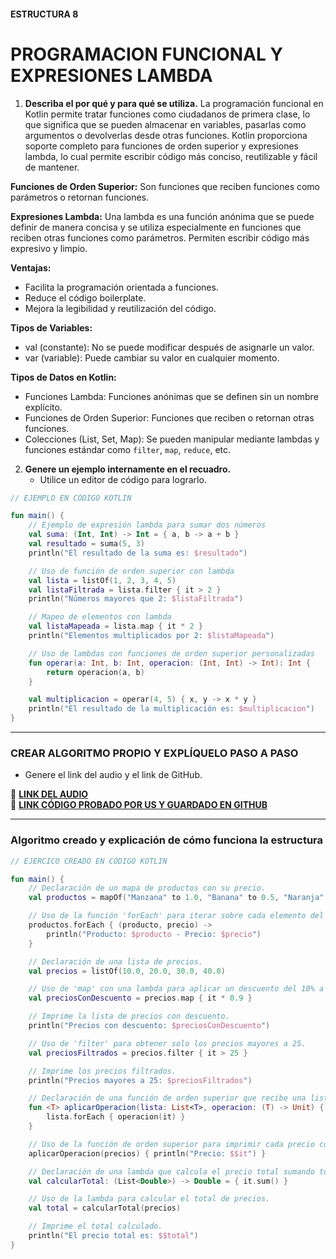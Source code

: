 #### ESTRUCTURA 8 
# PROGRAMACION FUNCIONAL Y EXPRESIONES LAMBDA

1. **Describa el por qué y para qué se utiliza.**
La programación funcional en Kotlin permite tratar funciones como ciudadanos de primera clase, lo que significa que se pueden almacenar en variables, pasarlas como argumentos o devolverlas desde otras funciones. Kotlin proporciona soporte completo para funciones de orden superior y expresiones lambda, lo cual permite escribir código más conciso, reutilizable y fácil de mantener.

**Funciones de Orden Superior:** Son funciones que reciben funciones como parámetros o retornan funciones.

**Expresiones Lambda:** Una lambda es una función anónima que se puede definir de manera concisa y se utiliza especialmente en funciones que reciben otras funciones como parámetros. Permiten escribir código más expresivo y limpio.

**Ventajas:**
- Facilita la programación orientada a funciones.
- Reduce el código boilerplate.
- Mejora la legibilidad y reutilización del código.

**Tipos de Variables:**
- val (constante): No se puede modificar después de asignarle un valor.
- var (variable): Puede cambiar su valor en cualquier momento.

**Tipos de Datos en Kotlin:**
- Funciones Lambda: Funciones anónimas que se definen sin un nombre explícito.
- Funciones de Orden Superior: Funciones que reciben o retornan otras funciones.
- Colecciones (List, Set, Map): Se pueden manipular mediante lambdas y funciones estándar como `filter`, `map`, `reduce`, etc.



2. **Genere un ejemplo internamente en el recuadro.**  
   - Utilice un editor de código para lograrlo.  

```kotlin
// EJEMPLO EN CÓDIGO KOTLIN

fun main() {
    // Ejemplo de expresión lambda para sumar dos números
    val suma: (Int, Int) -> Int = { a, b -> a + b }
    val resultado = suma(5, 3)
    println("El resultado de la suma es: $resultado")

    // Uso de función de orden superior con lambda
    val lista = listOf(1, 2, 3, 4, 5)
    val listaFiltrada = lista.filter { it > 2 }
    println("Números mayores que 2: $listaFiltrada")

    // Mapeo de elementos con lambda
    val listaMapeada = lista.map { it * 2 }
    println("Elementos multiplicados por 2: $listaMapeada")

    // Uso de lambdas con funciones de orden superior personalizadas
    fun operar(a: Int, b: Int, operacion: (Int, Int) -> Int): Int {
        return operacion(a, b)
    }

    val multiplicacion = operar(4, 5) { x, y -> x * y }
    println("El resultado de la multiplicación es: $multiplicacion")
}


```

---

### CREAR ALGORITMO PROPIO Y EXPLÍQUELO PASO A PASO  
- Genere el link del audio y el link de GitHub.  

🔗 **[LINK DEL AUDIO](https://github.com/Beltran18/Kotlin/blob/beb2dc12fb0ebcc7ef5fa44f7ba7ed77a11bd0b3/tarjeta1/audio-tarjeta1.ogg)**  
🔗 **[LINK CÓDIGO PROBADO POR US Y GUARDADO EN GITHUB](https://github.com/Beltran18/Kotlin/blob/c7473667d0923d3fcb77676da49a30d09186b94c/tarjeta8/imagen-tarjeta8.jpg)**  

---

### Algoritmo creado y explicación de cómo funciona la estructura  

```kotlin
// EJERCICO CREADO EN CÓDIGO KOTLIN

fun main() {
    // Declaración de un mapa de productos con su precio.
    val productos = mapOf("Manzana" to 1.0, "Banana" to 0.5, "Naranja" to 0.8)

    // Uso de la función 'forEach' para iterar sobre cada elemento del mapa.
    productos.forEach { (producto, precio) ->
        println("Producto: $producto - Precio: $precio")
    }

    // Declaración de una lista de precios.
    val precios = listOf(10.0, 20.0, 30.0, 40.0)

    // Uso de 'map' con una lambda para aplicar un descuento del 10% a cada precio.
    val preciosConDescuento = precios.map { it * 0.9 }

    // Imprime la lista de precios con descuento.
    println("Precios con descuento: $preciosConDescuento")

    // Uso de 'filter' para obtener solo los precios mayores a 25.
    val preciosFiltrados = precios.filter { it > 25 }

    // Imprime los precios filtrados.
    println("Precios mayores a 25: $preciosFiltrados")

    // Declaración de una función de orden superior que recibe una lista y una operación sobre ella.
    fun <T> aplicarOperacion(lista: List<T>, operacion: (T) -> Unit) {
        lista.forEach { operacion(it) }
    }

    // Uso de la función de orden superior para imprimir cada precio con formato especial.
    aplicarOperacion(precios) { println("Precio: $$it") }

    // Declaración de una lambda que calcula el precio total sumando todos los elementos de la lista.
    val calcularTotal: (List<Double>) -> Double = { it.sum() }

    // Uso de la lambda para calcular el total de precios.
    val total = calcularTotal(precios)

    // Imprime el total calculado.
    println("El precio total es: $$total")
}

```

